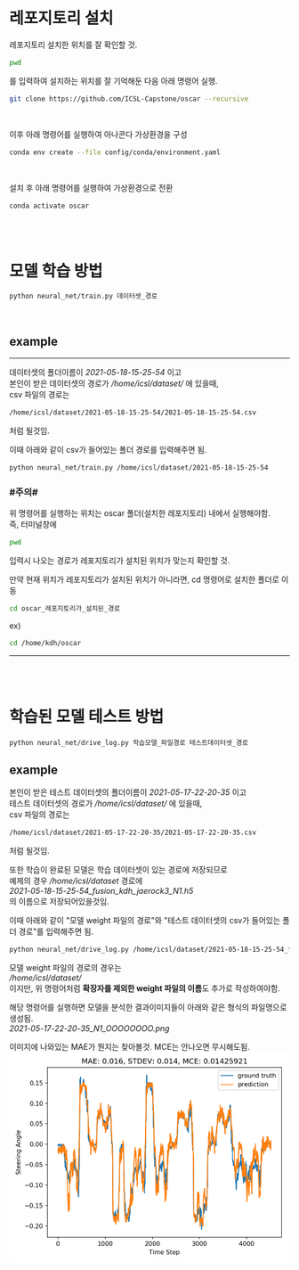 
# 레포지토리 설치
레포지토리 설치한 위치를 잘 확인할 것.
```sh
pwd
```
를 입력하여 설치하는 위치를 잘 기억해둔 다음 아래 명령어 실행.
```sh
git clone https://github.com/ICSL-Capstone/oscar --recursive
```
<br>

이후 아래 명령어를 실행하여 아나콘다 가상환경을 구성
```sh
conda env create --file config/conda/environment.yaml
```
<br>

설치 후 아래 명령어를 실행하여 가상환경으로 전환
```sh
conda activate oscar
```

<br>
<br>

# 모델 학습 방법

```sh
python neural_net/train.py 데이터셋_경로
```
<br>

## example 
---
데이터셋의 폴더이름이 *2021-05-18-15-25-54* 이고  
본인이 받은 데이터셋의 경로가 */home/icsl/dataset/* 에 있을때,  
csv 파일의 경로는 
```sh
/home/icsl/dataset/2021-05-18-15-25-54/2021-05-18-15-25-54.csv
```
처럼 될것임.  <br>

이때 아래와 같이 csv가 들어있는 폴더 경로를 입력해주면 됨.  
```sh
python neural_net/train.py /home/icsl/dataset/2021-05-18-15-25-54
```

### #주의#
위 명령어를 실행하는 위치는 oscar 폴더(설치한 레포지토리) 내에서 실행해야함.  
즉, 터미널창에
```sh
pwd
```
입력시 나오는 경로가 레포지토리가 설치된 위치가 맞는지 확인할 것.

만약 현재 위치가 레포지토리가 설치된 위치가 아니라면, cd 명령어로 설치한 폴더로 이동
```sh
cd oscar_레포지토리가_설치된_경로
```
ex)
```sh
cd /home/kdh/oscar
```


---
<br><br>


# 학습된 모델 테스트 방법
```
python neural_net/drive_log.py 학습모델_파일경로 테스트데이터셋_경로
```

## example
본인이 받은 테스트 데이터셋의 폴더이름이 *2021-05-17-22-20-35* 이고  
테스트 데이터셋의 경로가 */home/icsl/dataset/* 에 있을때,  
csv 파일의 경로는 
```sh
/home/icsl/dataset/2021-05-17-22-20-35/2021-05-17-22-20-35.csv
```

처럼 될것임.  <br>

또한 학습이 완료된 모델은 학습 데이터셋이 있는 경로에 저장되므로  
예제의 경우 */home/icsl/dataset* 경로에  
*2021-05-18-15-25-54_fusion_kdh_jaerock3_N1.h5*  
의 이름으로 저장되어있을것임.  



이때 아래와 같이 "모델 weight 파일의 경로"와 "테스트 데이터셋의 csv가 들어있는 폴더 경로"를 입력해주면 됨.  
```sh
python neural_net/drive_log.py /home/icsl/dataset/2021-05-18-15-25-54_fusion_kdh_jaerock3_N1 /home/icsl/dataset/2021-05-17-22-20-35
```

모델 weight 파일의 경로의 경우는  
*/home/icsl/dataset/*  
이지만, 위 명령어처럼 **확장자를 제외한 weight 파일의 이름**도 추가로 작성하여야함.

해당 명령어를 실행하면 모델을 분석한 결과이미지들이 아래와 같은 형식의 파일명으로 생성됨.  
*2021-05-17-22-20-35_N1_OOOOOOOO.png*  

이미지에 나와있는 MAE가 뭔지는 찾아볼것. MCE는 안나오면 무시해도됨.
![캡처](2021-05-17-22-20-35_N1_comparison.png)